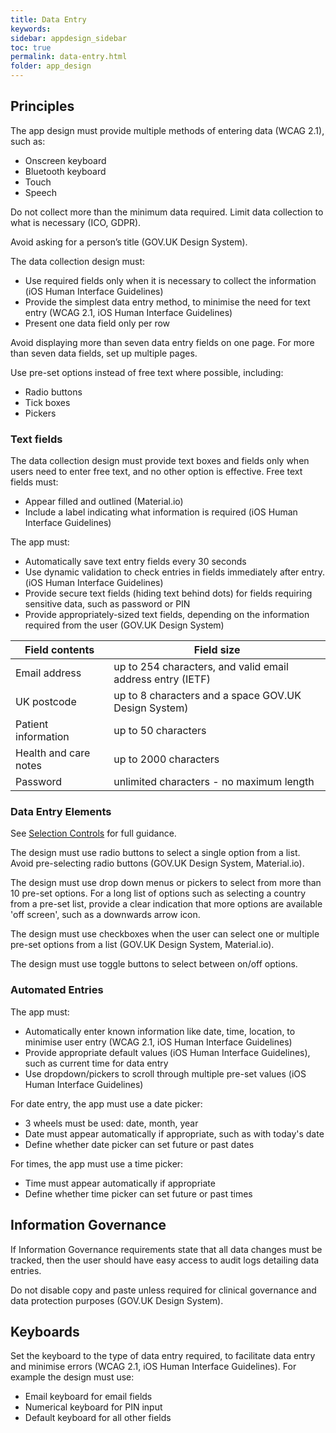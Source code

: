 ```yaml
---
title: Data Entry  
keywords:
sidebar: appdesign_sidebar
toc: true
permalink: data-entry.html
folder: app_design 
---
```


## Principles
The app design must provide multiple methods of entering data (WCAG 2.1), such as: 

* Onscreen keyboard
* Bluetooth keyboard
* Touch
* Speech  
  
Do not collect more than the minimum data required. Limit data collection to what is necessary (ICO, GDPR).   

Avoid asking for a person’s title (GOV.UK Design System).  

The data collection design must:
* Use required fields only when it is necessary to collect the information (iOS Human Interface Guidelines)
* Provide the simplest data entry method, to minimise the need for text entry (WCAG 2.1, iOS Human Interface Guidelines) 
* Present one data field only per row

Avoid displaying more than seven data entry fields on one page. For more than seven data fields, set up multiple pages.  

Use pre-set options instead of free text where possible, including:
* Radio buttons
* Tick boxes 
* Pickers

### Text fields
The data collection design must provide text boxes and fields only when users need to enter free text, and no other option is effective. Free text fields must:
* Appear filled and outlined (Material.io)
* Include a label indicating what information is required (iOS Human Interface Guidelines)

The app must:
* Automatically save text entry fields every 30 seconds
* Use dynamic validation to check entries in fields immediately after entry. (iOS Human Interface Guidelines)
* Provide secure text fields (hiding text behind dots) for fields requiring sensitive data, such as password or PIN
* Provide appropriately-sized text fields, depending on the information required from the user (GOV.UK Design System)

|Field contents | Field size|
|------------|------------|
|Email address | up to 254 characters, and valid email address entry (IETF)|
|UK postcode | up to 8 characters and a space GOV.UK Design System)|
|Patient information | up to 50 characters |
|Health and care notes | up to 2000 characters |
|Password | unlimited characters - no maximum length |

### Data Entry Elements

See [Selection Controls](/selection-controls.html) for full guidance. 

The design must use radio buttons to select a single option from a list. Avoid pre-selecting radio buttons (GOV.UK Design System, Material.io).   

The design must use drop down menus or pickers to select from more than 10 pre-set options. For a long list of options such as selecting a country from a pre-set list, provide a clear indication that more options are available 'off screen', such as a downwards arrow icon.   

The design must use checkboxes when the user can select one or multiple pre-set options from a list (GOV.UK Design System, Material.io).  

The design must use toggle buttons to select between on/off options.  

### Automated Entries

The app must: 
* Automatically enter known information like date, time, location, to minimise user entry (WCAG 2.1, iOS Human Interface Guidelines)
* Provide appropriate default values (iOS Human Interface Guidelines), such as current time for data entry
* Use dropdown/pickers to scroll through multiple pre-set values (iOS Human Interface Guidelines) 

For date entry, the app must use a date picker: 
* 3 wheels must be used: date, month, year
* Date must appear automatically if appropriate, such as with today's date
* Define whether date picker can set future or past dates

For times, the app must use a time picker: 
* Time must appear automatically if appropriate
* Define whether time picker can set future or past times

## Information Governance
If Information Governance requirements state that all data changes must be tracked, then the user should have easy access to audit logs detailing data entries.    

Do not disable copy and paste unless required for clinical governance and data protection purposes (GOV.UK Design System). 

## Keyboards
Set the keyboard to the type of data entry required, to facilitate data entry and minimise errors (WCAG 2.1, iOS Human Interface Guidelines). For example the design must use:
* Email keyboard for email fields
* Numerical keyboard for PIN input
* Default keyboard for all other fields